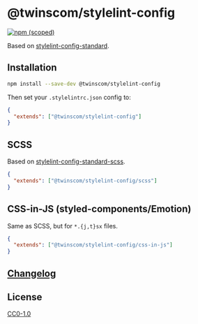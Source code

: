 # @twinscom/stylelint-config

[![npm (scoped)](https://img.shields.io/npm/v/@twinscom/stylelint-config.svg?style=flat-square)](https://www.npmjs.com/package/@twinscom/stylelint-config)

Based on
[stylelint-config-standard](https://github.com/stylelint/stylelint-config-standard).

## Installation

```sh
npm install --save-dev @twinscom/stylelint-config
```

Then set your `.stylelintrc.json` config to:

```json
{
  "extends": ["@twinscom/stylelint-config"]
}
```

## SCSS

Based on
[stylelint-config-standard-scss](https://github.com/stylelint-scss/stylelint-config-standard-scss).

```json
{
  "extends": ["@twinscom/stylelint-config/scss"]
}
```

## CSS-in-JS (styled-components/Emotion)

Same as SCSS, but for `*.{j,t}sx` files.

```json
{
  "extends": ["@twinscom/stylelint-config/css-in-js"]
}
```

## [Changelog](https://github.com/twinscom/stylelint-config/releases)

## License

[CC0-1.0](LICENSE)
